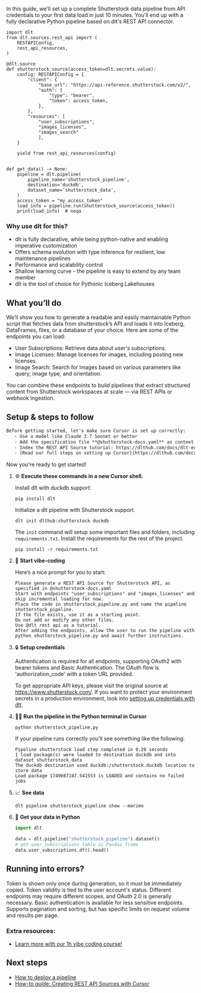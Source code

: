 In this guide, we'll set up a complete Shutterstock data pipeline from API credentials to your first data load in just 10 minutes. You'll end up with a fully declarative Python pipeline based on dlt's REST API connector.

```python-outcome
import dlt
from dlt.sources.rest_api import (
    RESTAPIConfig,
    rest_api_resources,
)

@dlt.source
def shutterstock_source(access_token=dlt.secrets.value):
    config: RESTAPIConfig = {
        "client": {
            "base_url": "https://api-reference.shutterstock.com/v2/",
            "auth": {
                "type": "bearer",
                "token": access_token,
            },
        },
        "resources": [
            "user_subscriptions",
            "images_licenses",
            "images_search"
            ],
    }

    yield from rest_api_resources(config)


def get_data() -> None:
    pipeline = dlt.pipeline(
        pipeline_name='shutterstock_pipeline',
        destination='duckdb',
        dataset_name='shutterstock_data', 
    )
    access_token = "my_access_token"
    load_info = pipeline.run(shutterstock_source(access_token))
    print(load_info)  # noqa
```

### Why use dlt for this?

- dlt is fully declarative, while being python-native and enabling imperative customization
- Offers schema evolution with type inference for resilient, low maintenance pipelines
- Performance and scalability control
- Shallow learning curve - the pipeline is easy to extend by any team member
- dlt is the tool of choice for Pythonic Iceberg Lakehouses

## What you’ll do

We’ll show you how to generate a readable and easily maintainable Python script that fetches data from shutterstock’s API and loads it into Iceberg, DataFrames, files, or a database of your choice. Here are some of the endpoints you can load:

- User Subscriptions: Retrieve data about user's subscriptions.
- Image Licenses: Manage licenses for images, including posting new licenses.
- Image Search: Search for images based on various parameters like query, image type, and orientation.

You can combine these endpoints to build pipelines that extract structured content from Shutterstock workspaces at scale — via REST APIs or webhook ingestion.

## Setup & steps to follow

```default
Before getting started, let's make sure Cursor is set up correctly:
   - Use a model like Claude 3.7 Sonnet or better
   - Add the specification file **@shutterstock-docs.yaml** as context
   - Index the REST API Source tutorial: https://dlthub.com/docs/dlt-ecosystem/verified-sources/rest_api/ and add it to context as **@dlt rest api**
   - [Read our full steps on setting up Cursor](https://dlthub.com/docs/dlt-ecosystem/llm-tooling/cursor-restapi#23-configuring-cursor-with-documentation)
```

Now you're ready to get started! 

1. ⚙️ **Execute these commands in a new Cursor shell.**
    
    Install dlt with duckdb support:
    ```shell
    pip install dlt
    ```

    Initialize a dlt pipeline with Shutterstock support.
    ```shell
    dlt init dlthub:shutterstock duckdb
    ```

    The `init` command will setup some important files and folders, including `requirements.txt`. Install the requirements for the rest of the project.
    ```shell
    pip install -r requirements.txt
    ```
    
2. 🤠 **Start vibe-coding**
    
    Here’s a nice prompt for you to start: 
    
    ```prompt
    Please generate a REST API Source for Shutterstock API, as specified in @shutterstock-docs.yaml 
    Start with endpoints "user_subscriptions" and "images_licenses" and skip incremental loading for now. 
    Place the code in shutterstock_pipeline.py and name the pipeline shutterstock_pipeline. 
    If the file exists, use it as a starting point. 
    Do not add or modify any other files. 
    Use @dlt rest api as a tutorial. 
    After adding the endpoints, allow the user to run the pipeline with python shutterstock_pipeline.py and await further instructions.
    ```

    
3. 🔒 **Setup credentials** 
    
    Authentication is required for all endpoints, supporting OAuth2 with bearer tokens and Basic Authentication. The OAuth flow is 'authorization_code' with a token URL provided.
    
    To get appropriate API keys, please visit the original source at https://www.shutterstock.com/.
    If you want to protect your environment secrets in a production environment, look into [setting up credentials with dlt](https://dlthub.com/docs/walkthroughs/add_credentials).
    
4. 🏃‍♀️ **Run the pipeline in the Python terminal in Cursor**
    
    ```shell
    python shutterstock_pipeline.py
    ```
    
    If your pipeline runs correctly you’ll see something like the following:
    
    ```shell
    Pipeline shutterstock load step completed in 0.26 seconds
    1 load package(s) were loaded to destination duckdb and into dataset shutterstock_data
    The duckdb destination used duckdb:/shutterstock.duckdb location to store data
    Load package 1749667187.541553 is LOADED and contains no failed jobs
    ```
    
5. 📈 **See data**
    
    ```shell
    dlt pipeline shutterstock_pipeline show --marimo
    ```
    
6. 🐍 **Get your data in Python**
    
    ```python
    import dlt

   data = dlt.pipeline("shutterstock_pipeline").dataset()
   # get user_subscriptions table as Pandas frame
   data.user_subscriptions.df().head()
    ```

## Running into errors?

Token is shown only once during generation, so it must be immediately copied. Token validity is tied to the user account's status. Different endpoints may require different scopes, and OAuth 2.0 is generally necessary. Basic authentication is available for less sensitive endpoints. Supports pagination and sorting, but has specific limits on request volume and results per page.

### Extra resources:

- [Learn more with our 1h vibe coding course!](https://www.youtube.com/watch?v=GGid70rnJuM)

## Next steps

- [How to deploy a pipeline](https://dlthub.com/docs/walkthroughs/deploy-a-pipeline)
- [How-to guide: Creating REST API Sources with Cursor](https://dlthub.com/docs/dlt-ecosystem/llm-tooling/cursor-restapi)